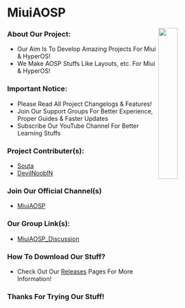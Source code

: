 # MiuiAOSP

<!-- ############################# -->
<!-- Start Segment 01 Of README.MD -->
<!-- ############################# -->

<!-- Preview MiuiAOSP Project Logo -->
<img align="right" width="30%" src="(https://github.com/MiuiAOSP/MiuiAOSP/assets/90389157/0448cfd4-f3da-4535-b1d5-c97e462ce6e6)">


### About Our Project:
- Our Aim Is To Develop Amazing Projects For Miui & HyperOS!
- We Make AOSP Stuffs Like Layouts, etc. For Miui & HyperOS!

### Important Notice:
- Please Read All Project Changelogs & Features!
- Join Our Support Groups For Better Experience, Proper Guides & Faster Updates
- Subscribe Our YouTube Channel For Better Learning Stuffs

### Project Contributer(s):
- [Souta](https://t.me/SoutaEver)
- [DevilNoobIN](https://t.me/DevilNoobIN)

### Join Our Official Channel(s)
- [MiuiAOSP](https://t.me/MiuiAOSP)
### Our Group Link(s):
- [MiuiAOSP_Discussion](https://t.me/MiuiAOSP_Discussions)

### How To Download Our Stuff?
- Check Out Our [Releases](https://github.com/BlazeWizardOP/MiuiAOSP/releases) Pages For More Information!

<!-- ############################# -->
<!-- Start Segment 03 Of README.MD -->
<!-- ############################# -->

###  Thanks For Trying Our Stuff!
